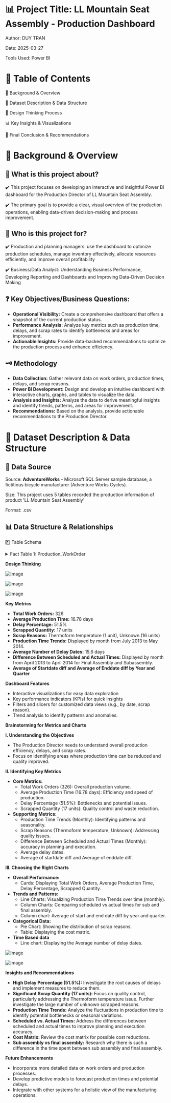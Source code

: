 # 📊 Project Title: LL Mountain Seat Assembly - Production Dashboard

Author: DUY TRAN

Date: 2025-03-27

Tools Used: Power BI

# 📑 Table of Contents

📌 Background & Overview

📂 Dataset Description & Data Structure

🧠 Design Thinking Process

📊 Key Insights & Visualizations

🔎 Final Conclusion & Recommendations

# 📌 Background & Overview

 ## 📖 What is this project about?

 ✔️ This project focuses on developing an interactive and insightful Power BI dashboard for the Production Director of LL Mountain Seat Assembly. 
 
 ✔️ The primary goal is to provide a clear, visual overview of the production operations, enabling data-driven decision-making and process improvement.

 ## 👤 Who is this project for?

 ✔️ Production and planning managers:  use the dashboard to optimize production schedules, manage inventory effectively, allocate resources efficiently, and improve overall profitability
 
 ✔️ Business/Data Analyst: Understanding Business Performance, Developing Reporting and Dashboards and Improving Data-Driven Decision Making
 
 ## ❓ Key Objectives/Business Questions:

* **Operational Visibility:** Create a comprehensive dashboard that offers a snapshot of the current production status.
* **Performance Analysis:** Analyze key metrics such as production time, delays, and scrap rates to identify bottlenecks and areas for improvement.
* **Actionable Insights:** Provide data-backed recommendations to optimize the production process and enhance efficiency.

 ## 🗝️ Methodology

* **Data Collection:** Gather relevant data on work orders, production times, delays, and scrap reasons.
* **Power BI Development:** Design and develop an intuitive dashboard with interactive charts, graphs, and tables to visualize the data.
* **Analysis and Insights:** Analyze the data to derive meaningful insights and identify trends, patterns, and areas for improvement.
* **Recommendations:** Based on the analysis, provide actionable recommendations to the Production Director.

# 📂 Dataset Description & Data Structure

 ## 📌 Data Source
 
Source: **AdventureWorks** - Microsoft SQL Server sample database, a fictitious bicycle manufacturer (Adventure Works Cycles).

Size: This project uses 5 tables recorded the production information of product 'LL Mountain Seat Assembly' 

Format: .csv

## 📊 Data Structure & Relationships

1️⃣ Table Schema

<details>
<summary>Fact Table 1: Production_WorkOrder</summary>
<br>

| Name           | Data Type |
|----------------|-----------|
| WorkOrderID    | int       |
| ProductID      | int       |
| OrderQty       | int       |
| StockedQty     | int       |
| ScrappedQty    | smallint  |
| StartDate      | datetime  |
| EndDate        | datetime  |
| DueDate        | datetime  |
| ScrapReasonID  | smallint  |
| ModifiedDate   | datetime  |

</details>

**Design Thinking**

![image](https://github.com/user-attachments/assets/4ad7ec13-f7a5-4279-8273-eb25cad91d5d)

![image](https://github.com/user-attachments/assets/31a4ea06-e0b1-402f-a75a-797886abb7b0)

![image](https://github.com/user-attachments/assets/e6e1bda3-762f-4b82-89e8-e55270fe9665)


**Key Metrics**

* **Total Work Orders:** 326
* **Average Production Time:** 16.78 days
* **Delay Percentage:** 51.5%
* **Scrapped Quantity:** 17 units
* **Scrap Reasons:** Thermoform temperature (1 unit), Unknown (16 units)
* **Production Time Trends:** Displayed by month from July 2013 to May 2014.
* **Average Number of Delay Dates:** 15.6 days
* **Difference Between Scheduled and Actual Times:** Displayed by month from April 2013 to April 2014 for Final Assembly and Subassembly.
* **Average of Startdate diff and Average of Enddate diff by Year and Quarter**

**Dashboard Features**

* Interactive visualizations for easy data exploration
* Key performance indicators (KPIs) for quick insights
* Filters and slicers for customized data views (e.g., by date, scrap reason).
* Trend analysis to identify patterns and anomalies.

**Brainstorming for Metrics and Charts**

**I. Understanding the Objectives**

* The Production Director needs to understand overall production efficiency, delays, and scrap rates.
* Focus on identifying areas where production time can be reduced and quality improved.

**II. Identifying Key Metrics**

* **Core Metrics:**
    * Total Work Orders (326): Overall production volume.
    * Average Production Time (16.78 days): Efficiency and speed of production.
    * Delay Percentage (51.5%): Bottlenecks and potential issues.
    * Scrapped Quantity (17 units): Quality control and waste reduction.
* **Supporting Metrics:**
    * Production Time Trends (Monthly): Identifying patterns and seasonality.
    * Scrap Reasons (Thermoform temperature, Unknown): Addressing quality issues.
    * Difference Between Scheduled and Actual Times (Monthly): accuracy in planning and execution.
    * Average delay dates.
    * Average of startdate diff and Average of enddate diff.

**III. Choosing the Right Charts**

* **Overall Performance:**
    * Cards: Displaying Total Work Orders, Average Production Time, Delay Percentage, Scrapped Quantity.
* **Trends and Patterns:**
    * Line Charts: Visualizing Production Time Trends over time (monthly).
    * Column Charts: Comparing scheduled vs actual times for sub and final assembly.
    * Column chart: Average of start and end date diff by year and quarter.
* **Categorical Data:**
    * Pie Chart: Showing the distribution of scrap reasons.
    * Table: Displaying the cost matrix.
* **Time Based data**
    * Line chart: Displaying the Average number of delay dates.

![image](https://github.com/user-attachments/assets/11f5dfe2-ef23-4507-ad84-0b24654ed5ee)

![image](https://github.com/user-attachments/assets/d137e9a2-b2a9-4a6e-a774-b03ac21abf50)


**Insights and Recommendations**

* **High Delay Percentage (51.5%):** Investigate the root causes of delays and implement measures to reduce them.
* **Significant Scrap Quantity (17 units):** Focus on quality control, particularly addressing the Thermoform temperature issue. Further investigate the large number of unknown scrapped reasons.
* **Production Time Trends:** Analyze the fluctuations in production time to identify potential bottlenecks or seasonal variations.
* **Scheduled vs. Actual Times:** Address the differences between scheduled and actual times to improve planning and execution accuracy.
* **Cost Matrix:** Review the cost matrix for possible cost reductions.
* **Sub assembly vs final assembly:** Research why there is such a difference in the time spent between sub assembly and final assembly.

**Future Enhancements**

* Incorporate more detailed data on work orders and production processes.
* Develop predictive models to forecast production times and potential delays.
* Integrate with other systems for a holistic view of the manufacturing operations.
